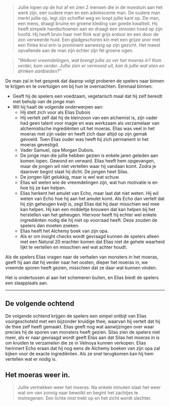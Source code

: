 
> Jullie lopen op de hut af en zien 2 mensen die in de moestuin aan het werk zijn, een oudere man en een adolescente man. De oudere man merkt jullie op, legt zijn schoffel weg en loopt jullie kant op. De man, een mens, draagt bruine en groene kleding van goede kwaliteit. Hij heeft simpele handschoenen aan en draagt een strooien hoed op zijn hoofd. Hij heeft bruin haar met flink wat grijs erdoor en een door de zon verweerde huid. Een gladgeschoren kin met een grijze snor met een flinke krul erin is prominent aanwezig op zijn gezicht. Het meest opvallende aan de man zijn echter zijn fel groene ogen.

> *"Welkom vreemdelingen, wat brengt jullie zo ver het moeras in? Kom verder, kom verder. Jullie zien er vermoeid uit, kan ik jullie wat eten en drinken aanbieden?"*

De man zal in het gesprek dat daarop volgt proberen de spelers naar binnen te krijgen en te overtuigen om bij hun te overnachten. Eenmaal binnen:
- Geeft hij de spelers een voedzaam, vegetarisch maal dat hij zelf bereidt met behulp van de jonge man
- Wil hij haalt de volgende onderwerpen aan:
	- Hij stelt zich voor als Elias Dubois
	- Hij vertelt zelf dat hij de kleinzoon van een alchemist is, zijn vader had geen talent voor magie en was werkzaam als verzamelaar van alchemistische ingrediënten uit het moeras. Elias was veel in het moeras met zijn vader en heeft zich daar altijd op zijn gemak gevoeld. Toen Elias ouder was heeft hij zich permanent in het moeras gevestigd.
	- Vader Samuel, opa Morgan Dubois.
	- De jonge man die jullie hebben gezien is enkele jaren geleden aan komen lopen. Gewond en verward. Elias heeft hem opgevangen, maar de jongen wil niet vertellen waar hij vandaan komt. Zodra je daarover begint slaat hij dicht. De jongen heet Silas.
	- De jongen lijkt gelukkig, maar is wel wat schuw.
	- Elias wil weten wie de vreemdelingen zijn, wat hun motivatie is en hoe hij ze kan helpen.
	- Elias herkent het amulet van Echo, maar laat dat niet weten. Hij wil weten van Echo hoe hij aan het amulet komt. Als Echo dan vertelt dat hij zijn geheugen kwijt is, zegt Elias dat hij daar misschien wel mee kan helpen. Hij kan een middeltje brouwen dat kan helpen bij het herstellen van het geheugen. Hiervoor heeft hij echter wel enkele ingrediënten nodig die hij niet op voorraad heeft. Deze zouden de spelers dan moeten zoeken.
	- Elias heeft het Alchemy boek van zijn opa.
	- Als er om insight checks wordt gevraagd kunnen de spelers alleen met een Natural 20 erachter komen dat Elias niet de gehele waarheid lijkt te vertellen en misschien wel wat achter houdt.

Als de spelers Elias vragen naar de verhalen van monsters in het moeras, geeft hij aan dat hij verder naar het oosten, dieper het moeras in, we vreemde sporen heeft gezien, misschien dat ze daar wat kunnen vinden.

Het is ondertussen al aan het schemeren buiten, en Elias biedt de spelers een slaapplaats aan.


-----

## De volgende ochtend
De volgende ochtend krijgen de spelers een simpel ontbijt van Elias voorgeschoteld met een bijzonder kruidige thee, waarvan hij vertelt dat hij de thee zelf heeft gemaakt.
Elias geeft nog wat aanwijzingen over waar precies hij de sporen van monsters heeft gezien.
Silas zien de spelers niet meer, als er naar gevraagd wordt geeft Elias aan dat Silas het moeras in is om kruiden te verzamelen die ze in Velnoya kunnen verkopen.
Elias herinnert Echo eraan dat hij nog eens de Alchemy boeken van zijn opa zal kijken voor de exacte ingrediënten. Als ze snel terugkomen kan hij hem vertellen wat er nodig is.

## Het moeras weer in.
> Jullie vertrekken weer het moeras. Na enkele minuten slaat het weer wat om van zonnig naar bewolkt en begint het zachtjes te motregenen. Een lichte mist trekt op en het zicht wordt slechter.



